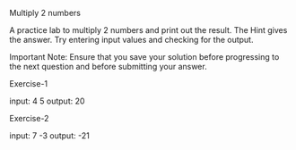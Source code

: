 
Multiply 2 numbers

A practice lab to multiply 2 numbers and print out the result. The Hint gives the answer. Try entering input values and checking for the output.

Important Note:
Ensure that you save your solution before progressing to the next question and  before submitting your answer.

Exercise-1

input:
4
5
output:
20

Exercise-2

input:
7
-3
output:
-21


